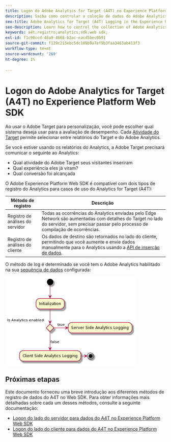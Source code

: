 ```yaml
---
title: Logon do Adobe Analytics for Target (A4T) no Experience Platform Web SDK
description: Saiba como controlar a coleção de dados do Adobe Analytics for Target (A4T) usando o Experience Platform Web SDK.
seo-title: Adobe Analytics for Target (A4T) Logging in the Experience Platform Web SDK
seo-description: Learn how to control the collection of Adobe Analytics for Target (A4T) data using the Experience Platform Web SDK.
keywords: a4t;registro;analytics;sdk;web sdk;
exl-id: f1c90ccd-48a9-4668-b2ac-eacd5bec0b91
source-git-commit: f129c215ebc5dc169b9a7ef9b3faa3463ab413f3
workflow-type: tm+mt
source-wordcount: '269'
ht-degree: 1%

---
```


# Logon do Adobe Analytics for Target (A4T) no Experience Platform Web SDK

Ao usar o Adobe Target para personalização, você pode escolher qual sistema deseja usar para a avaliação de desempenho. Cada [Atividade do Target](https://experienceleague.adobe.com/docs/target/using/activities/target-activities-guide.html) permite selecionar entre relatórios do Target e do Adobe Analytics.

Se você estiver usando os relatórios do Analytics, a Adobe Target precisará comunicar o seguinte ao Analytics:

* Qual atividade do Adobe Target seus visitantes inseriram
* Qual experiência eles já viram?
* Qual conversão foi alcançada

O Adobe Experience Platform Web SDK é compatível com dois tipos de registro do Analytics para casos de uso do Analytics for Target (A4T):

| Método de registro | Descrição |
| --- | --- |
| Registro de análises do servidor | Todas as ocorrências do Analytics enviadas pelo Edge Network são aumentadas com detalhes do Target no lado do servidor, sem precisar passar pelo processo de compilação de ocorrências. |
| Registro de análises do cliente | Os dados de destino são retornados no lado do cliente, permitindo que você aumente e envie dados manualmente para o Analytics usando a [API de inserção de dados](https://experienceleague.adobe.com/docs/analytics/import/c-data-insertion-api.html). |

O método de log é determinado se você tem o Adobe Analytics habilitado na sua [sequência de dados](../../../../datastreams/overview.md) configurada:

![Fluxo de decisão do método de log](../assets/analytics-logging.png)

## Próximas etapas

Este documento forneceu uma breve introdução aos diferentes métodos de registro de dados do A4T no Web SDK. Para obter informações mais detalhadas sobre cada um desses métodos, consulte a seguinte documentação:

* [Logon do lado do servidor para dados do A4T no Experience Platform Web SDK](./server-side.md)
* [Logon do lado do cliente para dados do A4T no Experience Platform Web SDK](./client-side.md)
